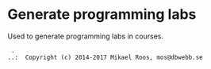 Generate programming labs
===================

Used to generate programming labs in courses.




```                                                            
 .                                                             
..:  Copyright (c) 2014-2017 Mikael Roos, mos@dbwebb.se   
```                                                            
